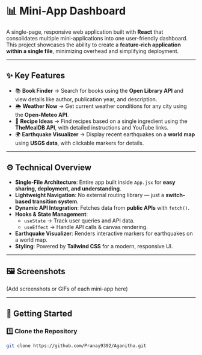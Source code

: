 # 📊 Mini-App Dashboard  

A single-page, responsive web application built with **React** that consolidates multiple mini-applications into one user-friendly dashboard.  
This project showcases the ability to create a **feature-rich application within a single file**, minimizing overhead and simplifying deployment.  

---

## ✨ Key Features  

- 📚 **Book Finder** → Search for books using the **Open Library API** and view details like author, publication year, and description.  
- 🌦️ **Weather Now** → Get current weather conditions for any city using the **Open-Meteo API**.  
- 🍳 **Recipe Ideas** → Find recipes based on a single ingredient using the **TheMealDB API**, with detailed instructions and YouTube links.  
- 🌍 **Earthquake Visualizer** → Display recent earthquakes on a **world map** using **USGS data**, with clickable markers for details.  

---

## ⚙️ Technical Overview  

- **Single-File Architecture**: Entire app built inside `App.jsx` for **easy sharing, deployment, and understanding**.  
- **Lightweight Navigation**: No external routing library — just a **switch-based transition system**.  
- **Dynamic API Integration**: Fetches data from **public APIs** with `fetch()`.  
- **Hooks & State Management**:  
  - `useState` → Track user queries and API data.  
  - `useEffect` → Handle API calls & canvas rendering.  
- **Earthquake Visualizer**: Renders interactive markers for earthquakes on a world map.  
- **Styling**: Powered by **Tailwind CSS** for a modern, responsive UI.  

---

## 🖼️ Screenshots  

(Add screenshots or GIFs of each mini-app here)  

---

## 🚀 Getting Started  

### 1️⃣ Clone the Repository  
```bash
git clone https://github.com/Pranay9392/Aganitha.git
